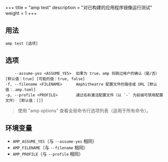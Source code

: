 +++
title = "amp test"
description = "对已构建的应用程序镜像运行测试"
weight = 1
+++

## 用法
```
amp test [选项]
```

## 选项

```
    --assume-yes <ASSUME_YES>  如果为 true，amp 将跳过用户的确认（是/否） [默认值：true] [可能的值：true, false]
-f, --filename <FILENAME>      Amphitheatre 配置文件的路径或 URL [默认值：.amp.toml]
-p, --profile <PROFILE>        通过名称激活配置文件（以 `-` 为前缀可禁用配置文件） [默认值：[]]
```

> 使用 "amp options" 查看全局命令行选项列表（适用于所有命令）。

## 环境变量

* `AMP_ASSUME_YES`（与 `--assume-yes` 相同）
* `AMP_FILENAME`（与 `--filename` 相同）
* `AMP_PROFILE`（与 `--profile` 相同）
